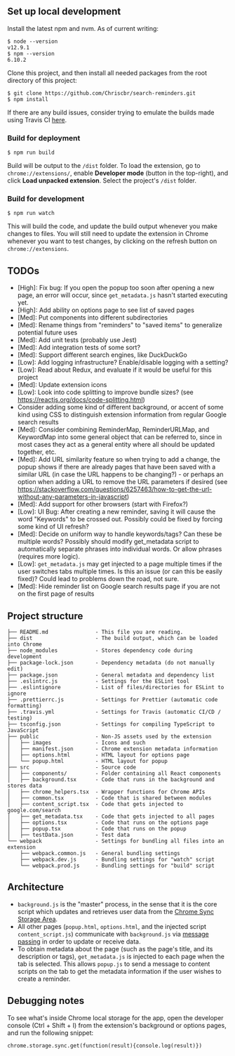 ## Set up local development

Install the latest npm and nvm. As of current writing:
```
$ node --version
v12.9.1
$ npm --version
6.10.2
```

Clone this project, and then install all needed packages from the root directory of this project: 
```
$ git clone https://github.com/Chriscbr/search-reminders.git
$ npm install
```

If there are any build issues, consider trying to emulate the builds made using
Travis CI [here](https://travis-ci.org/Chriscbr/search-reminders/builds/).

### Build for deployment

```
$ npm run build
```
Build will be output to the `/dist` folder. To load the extension, go to
`chrome://extensions/`, enable **Developer mode** (button in the top-right), and
click **Load unpacked extension**. Select the project's `/dist` folder.

### Build for development

```
$ npm run watch
```
This will build the code, and update the build output whenever you make changes
to files. You will still need to update the extension in Chrome whenever you
want to test changes, by clicking on the refresh button on
`chrome://extensions`.


## TODOs
- [High]: Fix bug: If you open the popup too soon after opening a new page,
an error will occur, since `get_metadata.js` hasn't started executing yet.
- [High]: Add ability on options page to see list of saved pages
- [Med]: Put components into different subdirectories
- [Med]: Rename things from "reminders" to "saved items" to generalize potential
future uses
- [Med]: Add unit tests (probably use Jest)
- [Med]: Add integration tests of some sort?
- [Med]: Support different search engines, like DuckDuckGo
- [Low]: Add logging infrastructure? Enable/disable logging with a setting?
- [Low]: Read about Redux, and evaluate if it would be useful for this project
- [Med]: Update extension icons
- [Low]: Look into code splitting to improve bundle sizes?
(see https://reactjs.org/docs/code-splitting.html)
- Consider adding some kind of different background, or accent of some kind
using CSS to distinguish extension information from regular Google search
results
- [Med]: Consider combining ReminderMap, ReminderURLMap, and KeywordMap into
some general object that can be referred to, since in most cases they act as a
general entity where all should be updated together, etc.
- [Med]: Add URL similarity feature so when trying to add a change, the popup
shows if there are already pages that have been saved with a similar URL
(in case the URL happens to be changing?) - or perhaps an option when adding
a URL to remove the URL parameters if desired
(see https://stackoverflow.com/questions/6257463/how-to-get-the-url-without-any-parameters-in-javascript)
- [Med]: Add support for other browsers (start with Firefox?)
- [Low]: UI Bug: After creating a new reminder, saving it will cause the word
"Keywords" to be crossed out. Possibly could be fixed by forcing some kind of
UI refresh?
- [Med]: Decide on uniform way to handle keywords/tags? Can these be multiple
words? Possibly should modify get_metadata script to automatically separate
phrases into individual words. Or allow phrases (requires more logic).
- [Low]: `get_metadata.js` may get injected to a page multiple times if the user
switches tabs multiple times. Is this an issue (or can this be easily fixed)?
Could lead to problems down the road, not sure.
- [Med]: Hide reminder list on Google search results page if you are not
on the first page of results

## Project structure

```
├── README.md               - This file you are reading.
├── dist                    - The build output, which can be loaded into Chrome
├── node_modules            - Stores dependency code during development
├── package-lock.json       - Dependency metadata (do not manually edit)
├── package.json            - General metadata and dependency list
├── .eslintrc.js            - Settings for the ESLint tool
├── .eslintignore           - List of files/directories for ESLint to ignore
├── .prettierrc.js          - Settings for Prettier (automatic code formatting)
├── .travis.yml             - Settings for Travis (automatic CI/CD / testing)
├── tsconfig.json           - Settings for compiling TypeScript to JavaScript
├── public                  - Non-JS assets used by the extension
│   ├── images              - Icons and such
│   ├── manifest.json       - Chrome extension metadata information
│   ├── options.html        - HTML layout for options page
│   └── popup.html          - HTML layout for popup
├── src                     - Source code
│   ├── components/         - Folder containing all React components
│   ├── background.tsx      - Code that runs in the background and stores data
│   ├── chrome_helpers.tsx  - Wrapper functions for Chrome APIs
│   ├── common.tsx          - Code that is shared between modules
│   ├── content_script.tsx  - Code that gets injected to google.com/search
│   ├── get_metadata.tsx    - Code that gets injected to all pages
│   ├── options.tsx         - Code that runs on the options page
│   ├── popup.tsx           - Code that runs on the popup
│   ├── testData.json       - Test data
└── webpack                 - Settings for bundling all files into an extension
    ├── webpack.common.js   - General bundling settings
    ├── webpack.dev.js      - Bundling settings for "watch" script
    └── webpack.prod.js     - Bundling settings for "build" script
```

## Architecture
- `background.js` is the "master" process, in the sense that it is the core
script which updates and retrieves user data from the
[Chrome Sync Storage Area](https://developer.chrome.com/extensions/storage).
- All other pages (`popup.html`, `options.html`, and the injected script
`content_script.js`) communicate with `background.js` via
[message passing](https://developer.chrome.com/extensions/messaging) in order
to update or receive data.
- To obtain metadata about the page (such as the page's title, and its
description or tags), `get_metadata.js` is injected to each page when the
tab is selected. This allows `popup.js` to send a message to content scripts
on the tab to get the metadata information if the user wishes to create a
reminder.

## Debugging notes
To see what's inside Chrome local storage for the app, open the developer
console (Ctrl + Shift + I) from the extension's background or options pages,
and run the following snippet:

```
chrome.storage.sync.get(function(result){console.log(result)})
```
